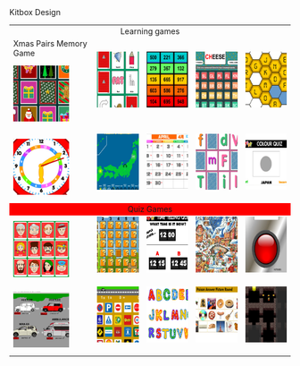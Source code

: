 <!DOCTYPE html>
<head>
<meta http-equiv="Content-Type" content="text/html; charset=UTF-8">
 
<link rel="stylesheet" href="assets/stylesheet.css" type="text/css">

 </head>
 <body>
<div id="headerTitle"> Kitbox Design</div>
<p></p>
<p></p>
<div align="center"><!-- centering div starts-->
<div id="container" ><!-- main container starts-->

<table align="center" width="800px" height="600px" bgcolor="">
<tr>
<td colspan="5" align="center" class="header">
Learning games
</td>
</tr>

<tr>
<td>
Xmas Pairs Memory Game<p>
<a href="xmaspairsfree.exe" alt="Memory pairs game with a Christmas theme"><img src="assets/1.jpg" width="100" height="100"></a> &nbsp;
</td>
<td>
<img src="assets/2.jpg" width="100" height="100"> &nbsp;
</td>
<td>
<img src="assets/3.jpg" width="100" height="100"> &nbsp;
</td>
<td>
<img src="assets/4.jpg" width="100" height="100"> &nbsp;
</td>
<td>
<img src="assets/5.jpg" width="100" height="100"> &nbsp;
</td>
</tr>

<tr>
<td>
<img src="assets/6.jpg" width="100" height="100"> &nbsp;
</td>
<td>
<img src="assets/7.jpg" width="100" height="100"> &nbsp;
</td>
<td>
<img src="assets/8.jpg" width="100" height="100"> &nbsp;
</td>
<td>
<img src="assets/9.jpg" width="100" height="100"> &nbsp;
</td>
<td>
<img src="assets/10.jpg" width="100" height="100"> &nbsp;
</td>
</tr>
<tr >
<td colspan="5" align="center" bgcolor="#ff0000">
Quiz Games
</td>
</tr>
<tr>
<td>
<img src="assets/11.jpg" width="100" height="100"> &nbsp;
</td>
<td>
<img src="assets/12.jpg" width="100" height="100"> &nbsp;
</td>
<td>
<img src="assets/13.jpg" width="100" height="100"> &nbsp;
</td>
<td>
<img src="assets/14.jpg" width="100" height="100"> &nbsp;
</td>
<td>
<img src="assets/15.jpg" width="100" height="100"> &nbsp;
</td>
</tr>
<tr>
<td>
<img src="assets/16.jpg" width="100" height="100"> &nbsp;
</td>
<td>
<img src="assets/17.jpg" width="100" height="100"> &nbsp;
</td>
<td>
<img src="assets/18.jpg" width="100" height="100"> &nbsp;
</td>
<td>
<img src="assets/19.jpg" width="100" height="100"> &nbsp;
</td>
<td>
<img src="assets/20.jpg" width="100" height="100"> &nbsp;
</td>
</tr> 
</table> 
 
</div> <!-- main container ends-->
</div> <!-- centering div ends-->

 
</body>




</html>
